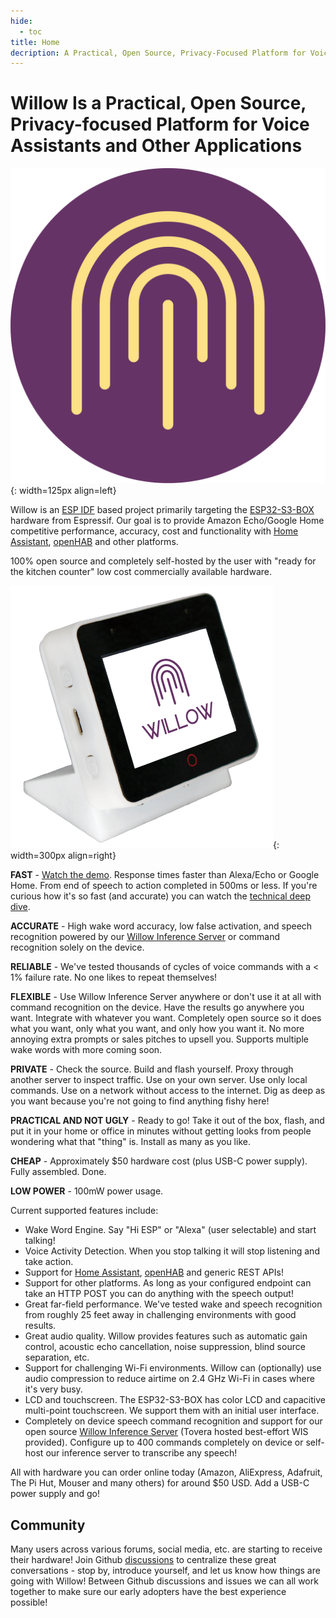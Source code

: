 ```yaml
---
hide:
  - toc
title: Home
decription: A Practical, Open Source, Privacy-Focused Platform for Voice Assistants and other Applications
---
```


# Willow Is a Practical, Open Source, Privacy-focused Platform for Voice Assistants and Other Applications

![](images/favicon.svg){: width=125px align=left}

Willow is an [ESP IDF](https://github.com/espressif/esp-idf) based project primarily targeting the [ESP32-S3-BOX](https://github.com/espressif/esp-box) hardware from Espressif. Our goal is to provide Amazon Echo/Google Home competitive performance, accuracy, cost and functionality with [Home Assistant](https://www.home-assistant.io/), [openHAB](https://www.openhab.org/) and other platforms.

100% open source and completely self-hosted by the user with "ready for the kitchen counter" low cost commercially available hardware.

![](images/esp32_s3_box.png){: width=300px align=right}

**FAST** - [Watch the demo](https://www.youtube.com/watch?v=8ETQaLfoImc). Response times faster than Alexa/Echo or Google Home. From end of speech to action completed in 500ms or less. If you're curious how it's so fast (and accurate) you can watch the [technical deep dive](https://www.youtube.com/watch?v=WvgeSp94ZWE).

**ACCURATE** - High wake word accuracy, low false activation, and speech recognition powered by our [Willow Inference Server](willow-inference-server) or command recognition solely on the device.

**RELIABLE** - We've tested thousands of cycles of voice commands with a < 1% failure rate. No one likes to repeat themselves!

**FLEXIBLE** - Use Willow Inference Server anywhere or don't use it at all with command recognition on the device. Have the results go anywhere you want. Integrate with whatever you want. Completely open source so it does what you want, only what you want, and only how you want it. No more annoying extra prompts or sales pitches to upsell you. Supports multiple wake words with more coming soon.

**PRIVATE** - Check the source. Build and flash yourself. Proxy through another server to inspect traffic. Use on your own server. Use only local commands. Use on a network without access to the internet. Dig as deep as you want because you're not going to find anything fishy here!

**PRACTICAL AND NOT UGLY** - Ready to go! Take it out of the box, flash, and put it in your home or office in minutes without getting looks from people wondering what that "thing" is. Install as many as you like.

**CHEAP** - Approximately $50 hardware cost (plus USB-C power supply). Fully assembled. Done.

**LOW POWER** - 100mW power usage.

Current supported features include:

- Wake Word Engine. Say "Hi ESP" or "Alexa" (user selectable) and start talking!
- Voice Activity Detection. When you stop talking it will stop listening and take action.
- Support for [Home Assistant](https://www.home-assistant.io/), [openHAB](https://www.openhab.org/) and generic REST APIs! 
- Support for other platforms. As long as your configured endpoint can take an HTTP POST you can do anything with the speech output!
- Great far-field performance. We've tested wake and speech recognition from roughly 25 feet away in challenging environments with good results.
- Great audio quality. Willow provides features such as automatic gain control, acoustic echo cancellation, noise suppression, blind source separation, etc.
- Support for challenging Wi-Fi environments. Willow can (optionally) use audio compression to reduce airtime on 2.4 GHz Wi-Fi in cases where it's very busy.
- LCD and touchscreen. The ESP32-S3-BOX has color LCD and capacitive multi-point touchscreen. We support them with an initial user interface.
- Completely on device speech command recognition and support for our open source [Willow Inference Server](https://github.com/toverainc/willow-inference-server) (Tovera hosted best-effort WIS provided). Configure up to 400 commands completely on device or self-host our inference server to transcribe any speech!

All with hardware you can order online today (Amazon, AliExpress, Adafruit, The Pi Hut, Mouser and many others) for around $50 USD. Add a USB-C power supply and go!

## Community

Many users across various forums, social media, etc. are starting to receive their hardware! Join Github [discussions](https://github.com/toverainc/willow/discussions) to centralize these great conversations - stop by, introduce yourself, and let us know how things are going with Willow! Between Github discussions and issues we can all work together to make sure our early adopters have the best experience possible!
